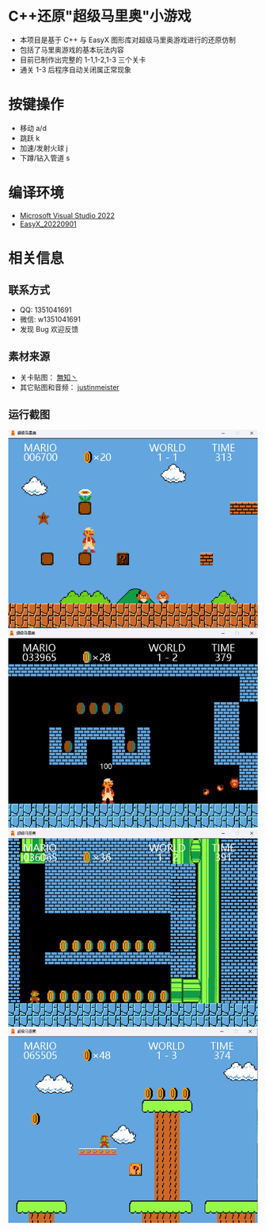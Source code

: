 # C++还原"超级马里奥"小游戏  
* 本项目是基于 C++ 与 EasyX 图形库对超级马里奥游戏进行的还原仿制  
* 包括了马里奥游戏的基本玩法内容  
* 目前已制作出完整的 1-1,1-2,1-3 三个关卡  
* 通关 1-3 后程序自动关闭属正常现象  
# 按键操作  
* 移动 a/d  
* 跳跃 k  
* 加速/发射火球 j  
* 下蹲/钻入管道 s  
# 编译环境  
* [Microsoft Visual Studio 2022](https://visualstudio.microsoft.com/)  
* [EasyX_20220901](https://easyx.cn/)  
# 相关信息  
## 联系方式
* QQ: 1351041691  
* 微信: w1351041691  
* 发现 Bug 欢迎反馈  
## 素材来源  
* 关卡贴图： [無知丶](https://www.bilibili.com/read/cv16006599?spm_id_from=333.999.0.0)  
* 其它贴图和音频： [justinmeister](https://github.com/justinmeister/Mario-Level-1)  
## 运行截图  
![运行截图1](/doc/IMG1.png)  
![运行截图2](/doc/IMG2.png)  
![运行截图3](/doc/IMG3.png)  
![运行截图4](/doc/IMG4.png)
